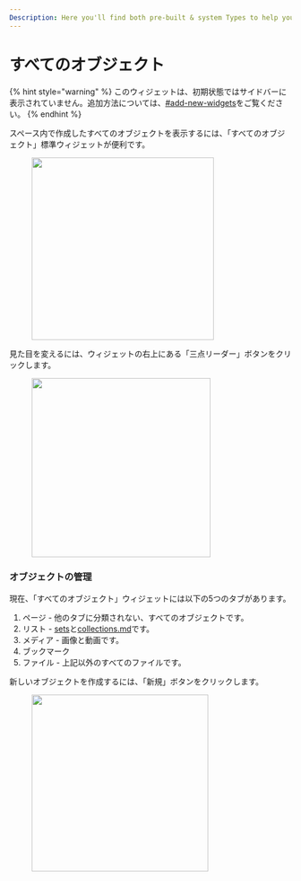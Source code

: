 ```yaml
---
Description: Here you'll find both pre-built & system Types to help you get started!
---
```


# すべてのオブジェクト

{% hint style="warning" %}
このウィジェットは、初期状態ではサイドバーに表示されていません。追加方法については、[#add-new-widgets](./#add-new-widgets "mention")をご覧ください。
{% endhint %}

スペース内で作成したすべてのオブジェクトを表示するには、「すべてのオブジェクト」標準ウィジェットが便利です。

<figure><img src="../../../.gitbook/assets/image (172).png" alt="" width="325"><figcaption></figcaption></figure>

見た目を変えるには、ウィジェットの右上にある「三点リーダー」ボタンをクリックします。

<figure><img src="../../../.gitbook/assets/image (173).png" alt="" width="319"><figcaption></figcaption></figure>

### オブジェクトの管理

現在、「すべてのオブジェクト」ウィジェットには以下の5つのタブがあります。

1. ページ - 他のタブに分類されない、すべてのオブジェクトです。
2. リスト - [sets](../sets/ "mention")と[collections.md](../sets/collections.md "mention")です。
3. メディア - 画像と動画です。
4. ブックマーク
5. ファイル - 上記以外のすべてのファイルです。

新しいオブジェクトを作成するには、「新規」ボタンをクリックします。

<figure><img src="../../../.gitbook/assets/image (98).png" alt="" width="315"><figcaption></figcaption></figure>


